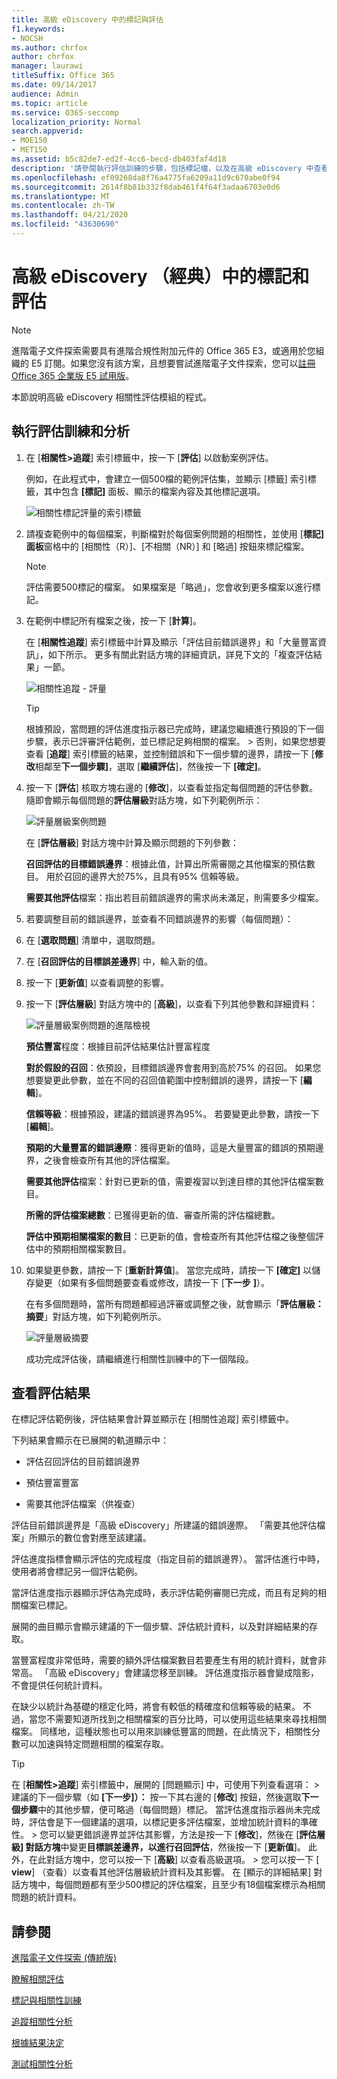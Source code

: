 ```yaml
---
title: 高級 eDiscovery 中的標記與評估
f1.keywords:
- NOCSH
ms.author: chrfox
author: chrfox
manager: laurawi
titleSuffix: Office 365
ms.date: 09/14/2017
audience: Admin
ms.topic: article
ms.service: O365-seccomp
localization_priority: Normal
search.appverid:
- MOE150
- MET150
ms.assetid: b5c82de7-ed2f-4cc6-becd-db403faf4d18
description: '請參閱執行評估訓練的步驟，包括標記檔，以及在高級 eDiscovery 中查看評估結果。 '
ms.openlocfilehash: ef09268da8f76a4775fa6209a11d9c670abe0f94
ms.sourcegitcommit: 2614f8b81b332f8dab461f4f64f3adaa6703e0d6
ms.translationtype: MT
ms.contentlocale: zh-TW
ms.lasthandoff: 04/21/2020
ms.locfileid: "43630690"
---
```

# <a name="tagging-and-assessment-in-advanced-ediscovery-classic"></a>高級 eDiscovery （經典）中的標記和評估

> [!NOTE]
> 進階電子文件探索需要具有進階合規性附加元件的 Office 365 E3，或適用於您組織的 E5 訂閱。如果您沒有該方案，且想要嘗試進階電子文件探索，您可以[註冊 Office 365 企業版 E5 試用版](https://go.microsoft.com/fwlink/p/?LinkID=698279)。 
  
本節說明高級 eDiscovery 相關性評估模組的程式。 
  
## <a name="performing-assessment-training-and-analysis"></a>執行評估訓練和分析

1. 在 [**相關性\>追蹤**] 索引標籤中，按一下 [**評估**] 以啟動案例評估。 
    
    例如，在此程式中，會建立一個500檔的範例評估集，並顯示 [標籤] 索引標籤，其中包含 **[標記]** 面板、顯示的檔案內容及其他標記選項。 
    
    ![相關性標記評量的索引標籤](../media/c8acf891-b1cd-4344-816c-eabb8cbbe742.png)
  
2. 請複查範例中的每個檔案，判斷檔對於每個案例問題的相關性，並使用 [**標記] 面板**窗格中的 [相關性（R）]、[不相關（NR）] 和 [略過] 按鈕來標記檔案。 
    
    > [!NOTE]
    >  評估需要500標記的檔案。 如果檔案是「略過」，您會收到更多檔案以進行標記。 
  
3. 在範例中標記所有檔案之後，按一下 [**計算**]。 
    
    在 [**相關性追蹤**] 索引標籤中計算及顯示「評估目前錯誤邊界」和「大量豐富資訊」，如下所示。 更多有關此對話方塊的詳細資訊，詳見下文的「複查評估結果」一節。 
    
    ![相關性追蹤 - 評量](../media/da911ba5-8678-40d6-9ad5-fd0b058355c1.png)
  
    > [!TIP]
    > 根據預設，當問題的評估進度指示器已完成時，建議您繼續進行預設的下一個步驟，表示已評審評估範例，並已標記足夠相關的檔案。 > 否則，如果您想要查看 [**追蹤**] 索引標籤的結果，並控制錯誤和下一個步驟的邊界，請按一下 [**修改**相鄰至**下一個步驟]**，選取 [**繼續評估**]，然後按一下 **[確定]**。 
  
1. 按一下 [**評估**] 核取方塊右邊的 [**修改**]，以查看並指定每個問題的評估參數。 隨即會顯示每個問題的**評估層級**對話方塊，如下列範例所示： 
    
    ![評量層級案例問題](../media/b7113fef-d125-4617-ae1b-c9eb0bf79aec.png)
  
    在 [**評估層級**] 對話方塊中計算及顯示問題的下列參數： 
    
    **召回評估的目標錯誤邊界**：根據此值，計算出所需審閱之其他檔案的預估數目。 用於召回的邊界大於75%，且具有95% 信賴等級。 
    
    **需要其他評估**檔案：指出若目前錯誤邊界的需求尚未滿足，則需要多少檔案。 
    
2. 若要調整目前的錯誤邊界，並查看不同錯誤邊界的影響（每個問題）：
    
1. 在 [**選取問題**] 清單中，選取問題。 
    
2. 在 [**召回評估的目標誤差邊界**] 中，輸入新的值。
    
3. 按一下 [**更新值**] 以查看調整的影響。 
    
3. 按一下 [**評估層級**] 對話方塊中的 [**高級**]，以查看下列其他參數和詳細資料： 
    
    ![評量層級案例問題的進階檢視](../media/577d7e0e-95df-48c2-9dec-bdeab5e801d8.png)
  
    **預估豐富**程度：根據目前評估結果估計豐富程度
    
    **對於假設的召回**：依預設，目標錯誤邊界會套用到高於75% 的召回。 如果您想要變更此參數，並在不同的召回值範圍中控制錯誤的邊界，請按一下 [**編輯**]。 
    
    **信賴等級**：根據預設，建議的錯誤邊界為95%。 若要變更此參數，請按一下 [**編輯**]。 
    
    **預期的大量豐富的錯誤邊際**：獲得更新的值時，這是大量豐富的錯誤的預期邊界，之後會檢查所有其他的評估檔案。
    
    **需要其他評估**檔案：針對已更新的值，需要複習以到達目標的其他評估檔案數目。
    
    **所需的評估檔案總數**：已獲得更新的值、審查所需的評估檔總數。
    
    **評估中預期相關檔案的數目**：已更新的值，會檢查所有其他評估檔之後整個評估中的預期相關檔案數目。
    
4. 如果變更參數，請按一下 [**重新計算值**]。 當您完成時，請按一下 **[確定]** 以儲存變更（如果有多個問題要查看或修改，請按一下 [**下一步** **]**）。 
    
    在有多個問題時，當所有問題都經過評審或調整之後，就會顯示「**評估層級：摘要**」對話方塊，如下列範例所示。 
    
    ![評量層級摘要](../media/4997b46d-10a5-4abc-b3b2-7b75a370eb9e.png)
  
    成功完成評估後，請繼續進行相關性訓練中的下一個階段。
    
## <a name="reviewing-assessment-results"></a>查看評估結果

在標記評估範例後，評估結果會計算並顯示在 [相關性追蹤] 索引標籤中。
  
下列結果會顯示在已展開的軌道顯示中： 
  
- 評估召回評估的目前錯誤邊界
    
- 預估豐富豐富
    
- 需要其他評估檔案（供複查）
    
評估目前錯誤邊界是「高級 eDiscovery」所建議的錯誤邊際。 「需要其他評估檔案」所顯示的數位會對應至該建議。
  
評估進度指標會顯示評估的完成程度（指定目前的錯誤邊界）。 當評估進行中時，使用者將會標記另一個評估範例。
  
當評估進度指示器顯示評估為完成時，表示評估範例審閱已完成，而且有足夠的相關檔案已標記。 
  
展開的曲目顯示會顯示建議的下一個步驟、評估統計資料，以及對詳細結果的存取。
  
當豐富程度非常低時，需要的額外評估檔案數目若要產生有用的統計資料，就會非常高。 「高級 eDiscovery」會建議您移至訓練。 評估進度指示器會變成陰影，不會提供任何統計資料。 
  
在缺少以統計為基礎的穩定化時，將會有較低的精確度和信賴等級的結果。 不過，當您不需要知道所找到之相關檔案的百分比時，可以使用這些結果來尋找相關檔案。 同樣地，這種狀態也可以用來訓練低豐富的問題，在此情況下，相關性分數可以加速與特定問題相關的檔案存取。
  
> [!TIP]
> 在 [**相關性\>追蹤**] 索引標籤中，展開的 [問題顯示] 中，可使用下列查看選項： > 建議的下一個步驟（如 **[下一步]）：** 按一下其右邊的 [**修改**] 按鈕，然後選取**下一個步驟**中的其他步驟，便可略過（每個問題）標記。 當評估進度指示器尚未完成時，評估會是下一個建議的選項，以標記更多評估檔案，並增加統計資料的準確性。 > 您可以變更錯誤邊界並評估其影響，方法是按一下 [**修改**]，然後在 [**評估層級] 對話方塊**中變更**目標誤差邊界，以進行召回評估**，然後按一下 [**更新值**]。 此外，在此對話方塊中，您可以按一下 [**高級**] 以查看高級選項。 > 您可以按一下 [ **view**] （查看）以查看其他評估層級統計資料及其影響。 在 [顯示的詳細結果] 對話方塊中，每個問題都有至少500標記的評估檔案，且至少有18個檔案標示為相關問題的統計資料。 
  
## <a name="see-also"></a>請參閱

[進階電子文件探索 (傳統版)](office-365-advanced-ediscovery.md)
  
[瞭解相關評估](assessment-in-relevance-in-advanced-ediscovery.md)
  
[標記與相關性訓練](tagging-and-relevance-training-in-advanced-ediscovery.md)
  
[追蹤相關性分析](track-relevance-analysis-in-advanced-ediscovery.md)
  
[根據結果決定](decision-based-on-the-results-in-advanced-ediscovery.md)
  
[測試相關性分析](test-relevance-analysis-in-advanced-ediscovery.md)

